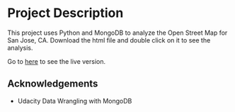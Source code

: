# Project Description

This project uses Python and MongoDB to analyze the Open Street Map for San Jose, CA.
Download the html file and double click on it to see the analysis.


Go to [here](https://open-street-map-analysis.herokuapp.com/index.html) to see the live version.


## Acknowledgements

* Udacity Data Wrangling with MongoDB
